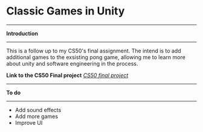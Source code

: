 # Classic Games in Unity

***

<strong>Introduction</strong>

***
This is a follow up to my CS50's final assignment. The intend is to add additional games to the exsisting pong game, allowing me to learn more about unity and software engineering in the process.

**Link to the CS50 Final project**
<cite><a href="https://github.com/khkhiu/Pong">CS50 final project</a></cite>

***

<strong>To do</strong>

***
- Add sound effects
- Add more games
- Improve UI
